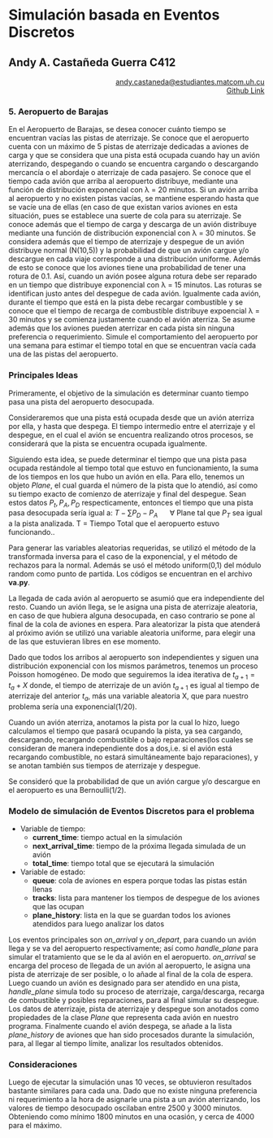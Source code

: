 # Simulación basada en Eventos Discretos
## Andy A. Castañeda Guerra C412

<div style="text-align: right"> <a href="mailto:andy.castaneda@estudiantes.matcom.uh.cu"> andy.castaneda@estudiantes.matcom.uh.cu </a>  </div>

<div style="text-align: right"> <a href="https://github.com/Yumenio/simulation-discrete-event"> Github Link </a> </div>



### 5. Aeropuerto de Barajas

En el Aeropuerto de Barajas, se desea conocer cuánto tiempo se encuentran vacı́as las pistas de aterrizaje. Se conoce que el aeropuerto cuenta con un máximo de 5 pistas de aterrizaje dedicadas a aviones de carga y que se considera que una pista está ocupada cuando hay un avión aterrizando, despegando o cuando se encuentra cargando o descargando mercancı́a o el abordaje o aterrizaje de cada pasajero. Se conoce que el tiempo cada avión que arriba al aeropuerto distribuye, mediante una función de distribución exponencial con λ = 20 minutos. Si un avión arriba al aeropuerto y no existen pistas vacı́as, se mantiene esperando hasta que se vacı́e una de ellas (en caso de que existan varios aviones en esta situación, pues se establece una suerte de cola para su aterrizaje. Se conoce además que el tiempo de carga y descarga de un avión distribuye mediante una función de distribución exponencial con λ = 30 minutos. Se considera además que el tiempo de aterrizaje y despegue de un avión distribuye normal (N(10,5)) y la probabilidad de que un avión cargue y/o descargue en cada viaje corresponde a una distribución uniforme. Además de esto se conoce que los aviones tiene una probabilidad de tener una rotura de 0.1. Ası́, cuando un avión posee alguna rotura debe ser reparado en un tiempo que distribuye exponencial con λ = 15 minutos. Las roturas se identifican justo antes del despegue de cada avión. Igualmente cada avión, durante el tiempo que está en la pista debe recargar combustible y se conoce que el tiempo de recarga de combustible distribuye expoencial λ = 30 minutos y se comienza justamente cuando el avión aterriza. Se asume además que los aviones pueden aterrizar en cada pista sin ninguna preferencia o requerimiento. Simule el comportamiento del aeropuerto por una semana para estimar el tiempo total en que se encuentran vacı́a cada una de las pistas del aeropuerto.





### Principales Ideas

Primeramente, el objetivo de la simulación es determinar cuanto tiempo pasa una pista del aeropuerto desocupada.

Consideraremos que una pista está ocupada desde que un avión aterriza por ella, y hasta que despega. El tiempo intermedio entre el aterrizaje y el despegue, en el cual el avión se encuentra realizando otros procesos, se considerará que la pista se encuentra ocupada igualmente.

Siguiendo esta idea, se puede determinar el tiempo que una pista pasa ocupada restándole al tiempo total que estuvo en funcionamiento, la suma de los tiempos en los que hubo un avión en ella. Para ello, tenemos un objeto *Plane*, el cual guarda el número de la pista que lo atendió, así como su tiempo exacto de comienzo de aterrizaje y final del despegue. Sean estos datos $P_t, P_A,P_D$ respecticamente, entonces el tiempo que una pista pasa desocupada sería igual a: $T - \sum P_D-P_A ~~~~~~\forall ~\text{Plane tal que $P_T$ sea igual a la pista analizada.  T = Tiempo Total que el aeropuerto estuvo funcionando.}$. 

Para generar las variables aleatorias requeridas, se utilizó el método de la transformada inversa para el caso de la exponencial, y el método de rechazos para la normal. Además se usó el método uniform(0,1) del módulo random como punto de partida. Los códigos se encuentran en el archivo **va.py**.

La llegada de cada avión al aeropuerto se asumió que era independiente del resto. Cuando un avión llega, se le asigna una pista de aterrizaje aleatoria, en caso de que hubiera alguna desocupada, en caso contrario se pone al final de la cola de aviones en espera. Para aleatorizar la pista que atenderá al próximo avión se utilizó una variable aleatoria uniforme, para elegir una de las que estuvieran libres en ese momento.



Dado que todos los arribos al aeropuerto son independientes y siguen una distribución exponencial con los mismos parámetros, tenemos un proceso Poisson homogéneo. De modo que seguiremos la idea iterativa de $t_{a+1}=t_a+X$ donde, el tiempo de aterrizaje de un avión $t_{a+1}$ es igual al tiempo de aterrizaje del anterior $t_a$, más una variable aleatoria X, que para nuestro problema sería una exponencial(1/20).



Cuando un avión aterriza, anotamos la pista por la cual lo hizo, luego calculamos el tiempo que pasará ocupando la pista, ya sea cargando, descargando, recargando combustible o bajo reparaciones(los cuales se consideran de manera independiente dos a dos,i.e. si el avión está recargando combustible, no estará simultáneamente bajo reparaciones), y se anotan también sus tiempos de aterrizaje y despegue.



Se consideró que la probabilidad de que un avión cargue y/o descargue en el aeropuerto es una Bernoulli(1/2).





### Modelo de simulación de Eventos Discretos para el problema

* Variable de tiempo:
  * **current_time**: tiempo actual en la simulación
  * **next_arrival_time**: tiempo de la próxima llegada simulada de un avión
  * **total_time**: tiempo total que se ejecutará la simulación
* Variable de estado:
  * **queue**: cola de aviones en espera porque todas las pistas están llenas
  * **tracks**: lista para mantener los tiempos de despegue de los aviones que las ocupan
  * **plane_history**: lista en la que se guardan todos los aviones atendidos para luego analizar los datos

Los eventos principales son *on_arrival* y *on_depart*, para cuando un avión llega y se va del aeropuerto respectivamente; así como *handle_plane* para simular el tratamiento que se le da al avión en el aeropuerto. *on_arrival* se encarga del proceso de llegada de un avión al aeropuerto, le asigna una pista de aterrizaje de ser posible, o lo añade al final de la cola de espera. Luego cuando un avión es designado para ser atendido en una pista, *handle_plane* simula todo su proceso de aterrizaje, carga/descarga, recarga de combustible y posibles reparaciones, para al final simular su despegue. Los datos de aterrizaje, pista de aterrizaje y despegue son anotados como propiedades de la clase *Plane* que representa cada avión en nuestro programa. Finalmente cuando el avión despega, se añade a la lista *plane_history* de aviones que han sido procesados durante la simulación, para, al llegar al tiempo límite, analizar los resultados obtenidos.





### Consideraciones

Luego de ejecutar la simulación unas 10 veces, se obtuvieron resultados bastante similares para cada una. Dado que no existe ninguna preferencia ni requerimiento a la hora de asignarle una pista a un avión aterrizando, los valores de tiempo desocupado oscilaban entre 2500 y 3000 minutos. Obteniendo como mínimo 1800 minutos en una ocasión, y cerca de 4000 para el máximo.


